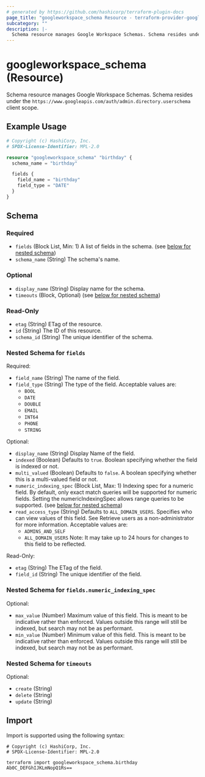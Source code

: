 ```yaml
---
# generated by https://github.com/hashicorp/terraform-plugin-docs
page_title: "googleworkspace_schema Resource - terraform-provider-googleworkspace"
subcategory: ""
description: |-
  Schema resource manages Google Workspace Schemas. Schema resides under the https://www.googleapis.com/auth/admin.directory.userschema client scope.
---
```


# googleworkspace_schema (Resource)

Schema resource manages Google Workspace Schemas. Schema resides under the `https://www.googleapis.com/auth/admin.directory.userschema` client scope.

## Example Usage

```terraform
# Copyright (c) HashiCorp, Inc.
# SPDX-License-Identifier: MPL-2.0

resource "googleworkspace_schema" "birthday" {
  schema_name = "birthday"

  fields {
    field_name = "birthday"
    field_type = "DATE"
  }
}
```

<!-- schema generated by tfplugindocs -->
## Schema

### Required

- `fields` (Block List, Min: 1) A list of fields in the schema. (see [below for nested schema](#nestedblock--fields))
- `schema_name` (String) The schema's name.

### Optional

- `display_name` (String) Display name for the schema.
- `timeouts` (Block, Optional) (see [below for nested schema](#nestedblock--timeouts))

### Read-Only

- `etag` (String) ETag of the resource.
- `id` (String) The ID of this resource.
- `schema_id` (String) The unique identifier of the schema.

<a id="nestedblock--fields"></a>
### Nested Schema for `fields`

Required:

- `field_name` (String) The name of the field.
- `field_type` (String) The type of the field. Acceptable values are: 
	- `BOOL`
	- `DATE`
	- `DOUBLE`
	- `EMAIL`
	- `INT64`
	- `PHONE`
	- `STRING`

Optional:

- `display_name` (String) Display Name of the field.
- `indexed` (Boolean) Defaults to `true`. Boolean specifying whether the field is indexed or not.
- `multi_valued` (Boolean) Defaults to `false`. A boolean specifying whether this is a multi-valued field or not.
- `numeric_indexing_spec` (Block List, Max: 1) Indexing spec for a numeric field. By default, only exact match queries will be supported for numeric fields. Setting the numericIndexingSpec allows range queries to be supported. (see [below for nested schema](#nestedblock--fields--numeric_indexing_spec))
- `read_access_type` (String) Defaults to `ALL_DOMAIN_USERS`. Specifies who can view values of this field. See Retrieve users as a non-administrator for more information. Acceptable values are: 
	- `ADMINS_AND_SELF`
	- `ALL_DOMAIN_USERS`
	Note: It may take up to 24 hours for changes to this field to be reflected.

Read-Only:

- `etag` (String) The ETag of the field.
- `field_id` (String) The unique identifier of the field.

<a id="nestedblock--fields--numeric_indexing_spec"></a>
### Nested Schema for `fields.numeric_indexing_spec`

Optional:

- `max_value` (Number) Maximum value of this field. This is meant to be indicative rather than enforced. Values outside this range will still be indexed, but search may not be as performant.
- `min_value` (Number) Minimum value of this field. This is meant to be indicative rather than enforced. Values outside this range will still be indexed, but search may not be as performant.



<a id="nestedblock--timeouts"></a>
### Nested Schema for `timeouts`

Optional:

- `create` (String)
- `delete` (String)
- `update` (String)

## Import

Import is supported using the following syntax:

```shell
# Copyright (c) HashiCorp, Inc.
# SPDX-License-Identifier: MPL-2.0

terraform import googleworkspace_schema.birthday Ab0C_DEFGhIJKLmNopQ1Rs==
```
